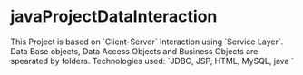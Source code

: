 # javaProjectDataInteraction

<p>
This Project is based on `Client-Server` Interaction using `Service Layer`. Data Base objects, Data Access Objects and Business Objects are spearated by folders. Technologies used: `JDBC, JSP, HTML, MySQL, java `</p>

